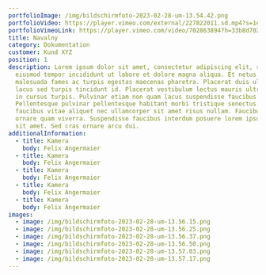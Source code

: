 ```yaml
---
portfolioImage: /img/bildschirmfoto-2023-02-28-um-13.54.42.png
portfolioVideo: https://player.vimeo.com/external/227822011.sd.mp4?s=1ef80d5f692061aa25c48e2f82a094c537e4678d&profile_id=165
portfolioVimeoLink: https://player.vimeo.com/video/702863894?h=33b8d70296
title: Navalny
category: Dokumentation
customer: Kund XYZ
position: 1
description: Lorem ipsum dolor sit amet, consectetur adipiscing elit, sed do
  eiusmod tempor incididunt ut labore et dolore magna aliqua. Et netus et
  malesuada fames ac turpis egestas maecenas pharetra. Placerat duis ultricies
  lacus sed turpis tincidunt id. Placerat vestibulum lectus mauris ultrices eros
  in cursus turpis. Pulvinar etiam non quam lacus suspendisse faucibus.
  Pellentesque pulvinar pellentesque habitant morbi tristique senectus. Ipsum
  faucibus vitae aliquet nec ullamcorper sit amet risus nullam. Faucibus in
  ornare quam viverra. Suspendisse faucibus interdum posuere lorem ipsum dolor
  sit amet. Sed cras ornare arcu dui.
additionalInformation:
  - title: Kamera
    body: Felix Angermaier
  - title: Kamera
    body: Felix Angermaier
  - title: Kamera
    body: Felix Angermaier
  - title: Kamera
    body: Felix Angermaier
  - title: Kamera
    body: Felix Angermaier
images:
  - image: /img/bildschirmfoto-2023-02-28-um-13.56.15.png
  - image: /img/bildschirmfoto-2023-02-28-um-13.56.25.png
  - image: /img/bildschirmfoto-2023-02-28-um-13.56.37.png
  - image: /img/bildschirmfoto-2023-02-28-um-13.56.50.png
  - image: /img/bildschirmfoto-2023-02-28-um-13.57.03.png
  - image: /img/bildschirmfoto-2023-02-28-um-13.57.17.png
---
```

